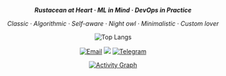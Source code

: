 <p align="center"><strong><em>Rustacean at Heart · ML in Mind · DevOps in Practice</em></strong></p>

<p align="center"><em>Classic · Algorithmic · Self-aware · Night owl · Minimalistic · Custom lover</em></p>

<p align="center">
  <img src="https://github-readme-stats.vercel.app/api/top-langs/?username=lyteabovenyte&layout=compact&hide=jupyter%20notebook,html,java" alt="Top Langs">
</p>

<p align="center">
  <a href="mailto:lyteabovenyte@gmail.com"><img src="https://img.shields.io/badge/Email-D14836?style=for-the-badge&logo=gmail&logoColor=white" alt="Email"></a>
  <a href="https://codeforces.com/profile/lyteabovenyte"><img src="https://img.shields.io/badge/Codeforces-yellow?style=for-the-badge&logo=Codeforces&logoColor=black"></a>
  <a href="https://t.me/amiralaeifar"><img src="https://img.shields.io/badge/Telegram-2CA5E0?style=for-the-badge&logo=telegram&logoColor=white" alt="Telegram"></a>
</p>


<p align="center">
  <a href="https://github.com/lyteabovenyte/lyteabovenyte"><img alt="Activity Graph" src="https://github-readme-activity-graph.vercel.app/graph/?username=lyteabovenyte&bg_color=RRGGBBAA&title_color=84C2C0&color=84C2C0&line=84C2C0&point=DEDEDE&hide_border=true&custom_title=Contribution-Graph" /></a>
</p>
